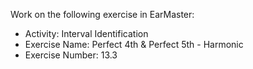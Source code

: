 Work on the following exercise in EarMaster:
- Activity: Interval Identification
- Exercise Name: Perfect 4th & Perfect 5th - Harmonic
- Exercise Number: 13.3
